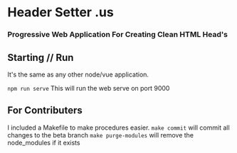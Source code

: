 # Header Setter .us
### Progressive Web Application For Creating Clean HTML Head's

## Starting // Run
It's the same as any other node/vue application.

`npm run serve`
This will run the web serve on port 9000

## For Contributers
I included a Makefile to make procedures easier.
`make commit` will commit all changes to the beta branch
`make purge-modules` will remove the node_modules if it exists
